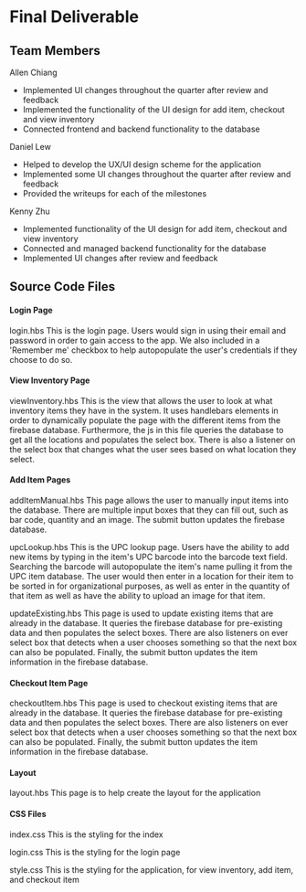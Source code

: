 # Final Deliverable

## Team Members
Allen Chiang
 - Implemented UI changes throughout the quarter after review and feedback
 - Implemented the functionality of the UI design for add item, checkout and view inventory
 - Connected frontend and backend functionality to the database
 
Daniel Lew
 - Helped to develop the UX/UI design scheme for the application
 - Implemented some UI changes throughout the quarter after review and feedback
 - Provided the writeups for each of the milestones 
 
Kenny Zhu
 - Implemented functionality of the UI design for add item, checkout and view inventory
 - Connected and managed backend functionality for the database
 - Implemented UI changes after review and feedback
 
## Source Code Files

#### Login Page
login.hbs
This is the login page. Users would sign in using their email and password in order to gain
access to the app. We also included in a 'Remember me' checkbox to help autopopulate the 
user's credentials if they choose to do so.


#### View Inventory Page
viewInventory.hbs
This is the view that allows the user to look at what inventory items they have
in the system. It uses handlebars elements in order to  dynamically populate
the page with the different items from the firebase database. Furthermore, the
js in this file queries the database to get all  the locations and populates
the select box. There is  also a listener  on the select box that changes
what the user sees based  on what location they select.

#### Add Item Pages
addItemManual.hbs
This page allows the user to manually input items into the database. There are
multiple input boxes that they can fill out, such as bar code, quantity and an
image. The submit button updates the firebase database. 

upcLookup.hbs
This is the UPC lookup page. Users have the ability to add new items by typing in the item's UPC barcode
into the barcode text field. Searching the barcode will autopopulate the item's name pulling it from the
UPC item database. The user would then enter in a location for their item to be sorted in for organizational
purposes, as well as enter in the quantity of that item as well as have the ability to upload an image for
that item.

updateExisting.hbs
This page is used to update existing items that are already in the database.
It queries the firebase database for pre-existing data and then populates the
select boxes. There are also listeners on ever select box that detects when a
user chooses something so that the next box can also be populated. Finally, the
submit button updates the item information in the firebase database. 

#### Checkout Item Page
checkoutItem.hbs
This page is used to checkout existing items that are already in the database.
It queries the firebase database for pre-existing data and then populates the
select boxes. There are also listeners on ever select box that detects when a
user chooses something so that the next box can also be populated. Finally, the
submit button updates the item information in the firebase database. 

#### Layout
layout.hbs
This page is to help create the layout for the application 

#### CSS Files
index.css
This is the styling for the index 

login.css
This is the styling for the login page 

style.css
This is the styling for the application, for view inventory, add item, and
checkout item 